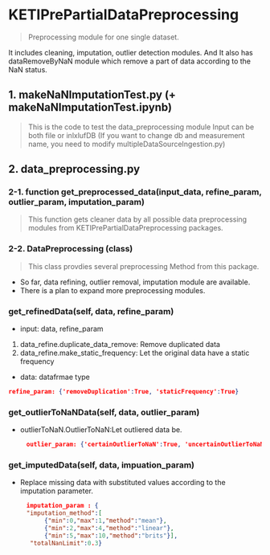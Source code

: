 
# KETIPrePartialDataPreprocessing
> Preprocessing module for one single dataset. 

It includes cleaning, imputation, outlier detection modules.
And It also has dataRemoveByNaN module which remove a part of data according to the NaN status.

## 1. makeNaNImputationTest.py (+ makeNaNImputationTest.ipynb)
> This is the code to test the data_preprocessing module 
> Input can be both file or inlxlufDB 
(If you want to change db and measurement name, you need to modify multipleDataSourceIngestion.py)

## 2. data_preprocessing.py
### 2-1. function get_preprocessed_data(input_data, refine_param, outlier_param, imputation_param)
> This function gets cleaner data by all possible data preprocessing modules from KETIPrePartialDataPreprocessing packages.

### 2-2. DataPreprocessing (class)
> This class provdies several preprocessing Method from this package.

- So far, data refining, outlier removal, imputation module are available.
- There is a plan to expand more preprocessing modules.

### get_refinedData(self, data, refine_param)
- input: data, refine_param
1) data_refine.duplicate_data_remove: Remove duplicated data
2) data_refine.make_static_frequency: Let the original data have a static frequency
- data: datafrmae type

```json
refine_param: {'removeDuplication':True, 'staticFrequency':True}
```

### get_outlierToNaNData(self, data, outlier_param)
- outlierToNaN.OutlierToNaN:Let outliered data be.
```json
     outlier_param: {'certainOutlierToNaN':True, 'uncertainOutlierToNaN':True, 'data_type':'air'}
```

### get_imputedData(self, data, impuation_param)
- Replace missing data with substituted values according to the imputation parameter.
```json
     imputation_param : {
     "imputation_method":[
          {"min":0,"max":1,"method":"mean"},
          {"min":2,"max":4,"method":"linear"},
          {"min":5,"max":10,"method":"brits"}],
      "totalNanLimit":0.3}
```
